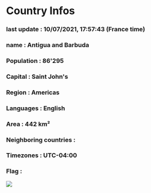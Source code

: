 # Country  Infos
### last update : 10/07/2021, 17:57:43 (France time)

### name : Antigua and Barbuda
### Population : 86'295
### Capital : Saint John's
### Region : Americas
### Languages : English
### Area : 442 km²
### Neighboring countries : 
### Timezones : UTC-04:00

### Flag :
![](https://restcountries.eu/data/atg.svg)